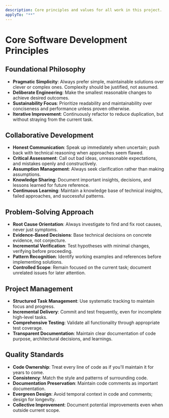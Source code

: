 ```yaml
---
description: Core principles and values for all work in this project.
applyTo: "**"
---
```


# Core Software Development Principles

## Foundational Philosophy

- **Pragmatic Simplicity**: Always prefer simple, maintainable solutions over clever or complex ones. Complexity should be justified, not assumed.
- **Deliberate Engineering**: Make the smallest reasonable changes to achieve desired outcomes.
- **Sustainability Focus**: Prioritize readability and maintainability over conciseness and performance unless proven otherwise.
- **Iterative Improvement**: Continuously refactor to reduce duplication, but without straying from the current task.

## Collaborative Development

- **Honest Communication**: Speak up immediately when uncertain; push back with technical reasoning when approaches seem flawed.
- **Critical Assessment**: Call out bad ideas, unreasonable expectations, and mistakes openly and constructively.
- **Assumption Management**: Always seek clarification rather than making assumptions.
- **Knowledge Sharing**: Document important insights, decisions, and lessons learned for future reference.
- **Continuous Learning**: Maintain a knowledge base of technical insights, failed approaches, and successful patterns.

## Problem-Solving Approach

- **Root Cause Orientation**: Always investigate to find and fix root causes, never just symptoms.
- **Evidence-Based Decisions**: Base technical decisions on concrete evidence, not conjecture.
- **Incremental Verification**: Test hypotheses with minimal changes, verifying before proceeding.
- **Pattern Recognition**: Identify working examples and references before implementing solutions.
- **Controlled Scope**: Remain focused on the current task; document unrelated issues for later attention.

## Project Management

- **Structured Task Management**: Use systematic tracking to maintain focus and progress.
- **Incremental Delivery**: Commit and test frequently, even for incomplete high-level tasks.
- **Comprehensive Testing**: Validate all functionality through appropriate test coverage.
- **Transparent Documentation**: Maintain clear documentation of code purpose, architectural decisions, and learnings.

## Quality Standards

- **Code Ownership**: Treat every line of code as if you'll maintain it for years to come.
- **Consistency**: Match the style and patterns of surrounding code.
- **Documentation Preservation**: Maintain code comments as important documentation.
- **Evergreen Design**: Avoid temporal context in code and comments; design for longevity.
- **Collective Improvement**: Document potential improvements even when outside current scope.